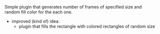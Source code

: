 Simple plugin that generates number of frames of specified size and random fill color for the each one.

- improved (kind of) idea:
	- plugin that fills the rectangle with colored rectangles of random size